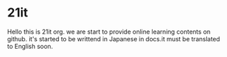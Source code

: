 # 21it
Hello this is 21it org. we are start to provide online learning contents on github.
it's started to be writtend in Japanese in docs.it must be translated to English soon.
